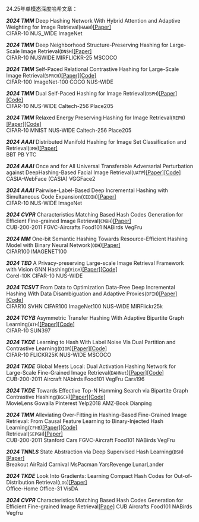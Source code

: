 24.25年单模态深度哈希文章：

***2024 TMM*** Deep Hashing Network With Hybrid Attention and Adaptive Weighting for Image Retrieval(`HAAW`)[[Paper]](https://ieeexplore.ieee.org/stamp/stamp.jsp?tp=&arnumber=10301569)  
CIFAR-10  NUS_WIDE  ImageNet

***2024 TMM*** Deep Neighborhood Structure-Preserving Hashing for Large-Scale Image Retrieval(`DNSH`)[[Paper]](https://ieeexplore.ieee.org/document/10177242)  
CIFAR-10  NUSWIDE  MIRFLICKR-25  MSCOCO

***2024 TMM*** Self-Paced Relational Contrastive Hashing for Large-Scale Image Retrieval(`SPRCH`)[[Paper]](https://ieeexplore.ieee.org/document/10234666)[[Code]](https://github.com/IMAG-LZY/SPRCH)  
CIFAR-100  ImageNet-100  COCO  NUS-WIDE

***2024 TMM*** Dual Self-Paced Hashing for Image Retrieval(`DSPH`)[[Paper]](https://ieeexplore.ieee.org/abstract/document/10517459)[[Code]](https://github.com/sunyuan-cs/DSPH)  
CIFAR-10  NUS-WIDE  Caltech-256  Place205

***2024 TMM*** Relaxed Energy Preserving Hashing for Image Retrieval(`REPH`)[[Paper]](https://ieeexplore.ieee.org/abstract/document/10414409)[[Code]](https://github.com/sunyuan-cs/REPH_main)  
CIFAR-10  MNIST  NUS-WIDE  Caltech-256  Place205

***2024 AAAI*** Distributed Manifold Hashing for Image Set Classification and Retrieval(`DMH`)[[Paper]](https://ojs.aaai.org/index.php/AAAI/article/view/28282)  
BBT  PB  YTC  

***2024 AAAI*** Once and for All Universal Transferable Adversarial Perturbation against DeepHashing-Based Facial Image Retrieval(`UATP`)[[Paper]](https://ojs.aaai.org/index.php/AAAI/article/view/28319)[[Code]](https://github.com/t2222l/UTAP?utm_source=chatgpt.com)  
CASIA-WebFace (CASIA)   VGGFace2 

***2024 AAAI*** Pairwise-Label-Based Deep Incremental Hashing with Simultaneous Code Expansion(`CEDIH`)[[Paper]](https://ojs.aaai.org/index.php/AAAI/article/view/28768)  
 CIFAR-10  NUS-WIDE  ImageNet

***2024 CVPR*** Characteristics Matching Based Hash Codes Generation for Efficient Fine-grained Image Retrieval(`CMBH`)[[Paper]](https://openaccess.thecvf.com/content/CVPR2024/papers/Chen_Characteristics_Matching_Based_Hash_Codes_Generation_for_Efficient_Fine-grained_Image_CVPR_2024_paper.pdf)  
CUB-200-2011  FGVC-Aircrafts  Food101  NABirds  VegFru

***2024 MM*** One-bit Semantic Hashing Towards Resource-Efficient Hashing Model with Binary Neural Network(`ODH`)[[Paper]](https://openreview.net/forum?id=nUTpqf7rgP)  
CIFAR100  IMAGENET100  

***2024 TBD*** A Privacy-preserving Large-scale Image Retrieval Framework with Vision GNN Hashing(`ViGH`)[[Paper]](https://ieeexplore.ieee.org/abstract/document/10767424/)[[Code]](https://github.com/caoyuan57/ViGH)  
Corel-10K  CIFAR-10  NUS-WIDE 

***2024 TCSVT*** From Data to Optimization  Data-Free Deep Incremental Hashing With Data Disambiguation and Adaptive Proxies(`DFIH`)[[Paper]](https://ieeexplore.ieee.org/abstract/document/10440370)[[Code]](https://github.com/SuQinghang/DFIH.)  
CIFAR10  SVHN  CIFAR100  ImageNet100  NUS-WIDE  MIRFlickr25k

***2024 TCYB*** Asymmetric Transfer Hashing With Adaptive Bipartite Graph Learning(`ATH`)[[Paper]](https://ieeexplore.ieee.org/abstract/document/10015100)[[Code]](https://github.com/SZU-AdvTech-2023/152-Asymmetric-Transfer-Hashing-with-Adaptive-Bipartite-Graph-Learning)  
CIFAR-10  SUN397  

***2024 TKDE*** Learning to Hash With Label Noise Via Dual Partition and Contrastive Learning(`DIOR`)[[Paper]](https://ieeexplore.ieee.org/abstract/document/10239525)[[Code]](https://github.com/WillDreamer/DIOR)  
CIFAR-10  FLICKR25K  NUS-WIDE  MSCOCO

***2024 TKDE*** Global Meets Local: Dual Activation Hashing Network for Large-Scale Fine-Grained Image Retrieval(`DAHNet`)[[Paper]](https://ieeexplore.ieee.org/abstract/document/10521713)[[Code]](https://github.com/WhiteJiang/DAHNet)  
CUB-200-2011  Aircraft  NAbirds  Food101  VegFru  Cars196

***2024 TKDE*** Towards Effective Top-N Hamming Search via Bipartite Graph Contrastive Hashing(`BGCH`)[[Paper]](https://ieeexplore.ieee.org/abstract/document/10638796)[[Code]](https://github.com/yankai-chen/BGCH)  
MovieLens  Gowalla  Pinterest  Yelp2018  AMZ-Book  Dianping

***2024 TMM*** Alleviating Over-Fitting in Hashing-Based Fine-Grained Image Retrieval: From Causal Feature Learning to Binary-Injected Hash Learning(`CFHB`)[[Paper]](https://ieeexplore.ieee.org/abstract/document/10566715)[[Code]](https://github.com/njust-fghashing/CFBH)  
Retrieval(`SEPGH`)[[Paper]](https://ieeexplore.ieee.org/abstract/document/10509797)  
CUB-200-2011  Stanford Cars  FGVC-Aircraft  Food101  NABirds  VegFru

***2024 TNNLS*** State Abstraction via Deep Supervised Hash Learning(`DSH`)[[Paper]](https://ieeexplore.ieee.org/abstract/document/10723098)  
Breakout  AirRaid  Carnival  MsPacman  YarsRevenge  LunarLander

***2024 TKDE*** Look Into Gradients: Learning Compact Hash Codes for Out-of-Distribution Retrieval(`LOG`)[[Paper]](https://ieeexplore.ieee.org/abstract/document/10591352)  
Office-Home Office-31  VisDA

***2024 CVPR*** Characteristics Matching Based Hash Codes Generation for Efficient Fine-grained Image Retrieval[[Pape]](https://openaccess.thecvf.com/content/CVPR2024/html/Chen_Characteristics_Matching_Based_Hash_Codes_Generation_for_Efficient_Fine-grained_Image_CVPR_2024_paper.html)
CUB  Aircrafts   Food101  NABirds  Vegfru  




















